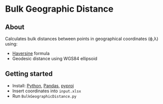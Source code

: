 # Bulk Geographic Distance

## About 
Calculates bulk distances between points in geographical coordinates (ϕ,λ) using:
- [Haversine](https://en.wikipedia.org/wiki/Haversine_formula) formula 
- Geodesic distance using WGS84 ellipsoid


## Getting started
- Install: [Python](https://www.python.org/downloads/), [Pandas](https://pypi.org/project/pandas/), [pyproj](https://pypi.org/project/pyproj/)
- Insert coordinates into ```input.xlsx``` 
- Run ```BulkGeographicDistance.py```
